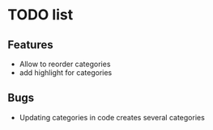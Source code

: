 # TODO list

## Features
* Allow to reorder categories
* add highlight for categories

## Bugs
* Updating categories in code creates several categories

